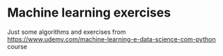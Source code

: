 # Machine learning exercises

Just some algorithms and exercises from https://www.udemy.com/machine-learning-e-data-science-com-python course
